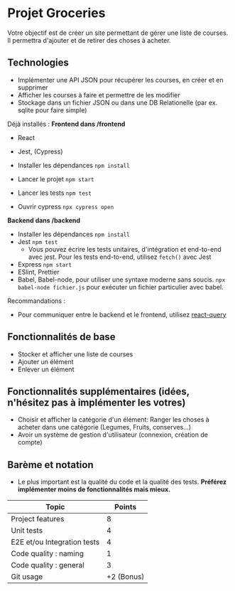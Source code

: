 # Projet Groceries

Votre objectif est de créer un site permettant de gérer une liste de courses.
Il permettra d'ajouter et de retirer des choses à acheter.

## Technologies

- Implémenter une API JSON pour récupérer les courses, en créer et en supprimer
- Afficher les courses à faire et permettre de les modifier
- Stockage dans un fichier JSON ou dans une DB Relationelle (par ex. sqlite pour faire simple)

Déjà installés :
**Frontend dans /frontend**

- React
- Jest, (Cypress)

- Installer les dépendances `npm install`
- Lancer le projet `npm start`
- Lancer les tests `npm test`
- Ouvrir cypress `npx cypress open`

**Backend dans /backend**

- Installer les dépendances `npm install`
- Jest `npm test`
  - Vous pouvez écrire les tests unitaires, d'intégration et end-to-end avec jest. Pour les tests end-to-end, utilisez `fetch()` avec Jest
- Express `npm start`
- ESlint, Prettier
- Babel, Babel-node, pour utiliser une syntaxe moderne sans soucis. `npx babel-node fichier.js` pour exécuter un fichier particulier avec babel.

Recommandations :

- Pour communiquer entre le backend et le frontend, utilisez [react-query](https://tanstack.com/query/latest/docs/react/overview#enough-talk-show-me-some-code-already)

## Fonctionnalités de base

- Stocker et afficher une liste de courses
- Ajouter un élément
- Enlever un élément

## Fonctionnalités supplémentaires (idées, n'hésitez pas à implémenter les votres)

- Choisir et afficher la catégorie d'un élément: Ranger les choses à acheter dans une catégorie (Legumes, Fruits, conserves...)
- Avoir un système de gestion d'utilisateur (connexion, création de compte)

## Barème et notation

- Le plus important est la qualité du code et la qualité des tests. **Préférez implémenter moins de fonctionnalités mais mieux.**

| Topic                       | Points     |
| --------------------------- | ---------- |
| Project features            | 8          |
| Unit tests                  | 4          |
| E2E et/ou Integration tests | 4          |
| Code quality : naming       | 1          |
| Code quality : general      | 3          |
| Git usage                   | +2 (Bonus) |
